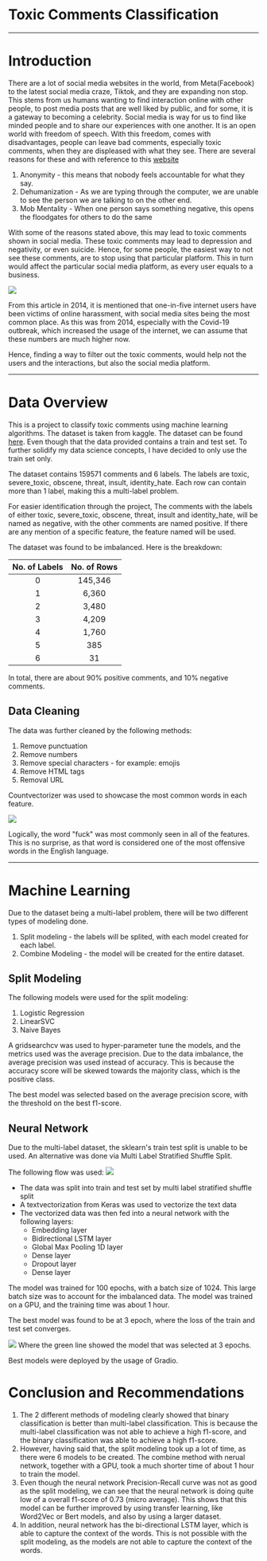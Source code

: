 # Toxic Comments Classification

---

# Introduction

 
There are a lot of social media websites in the world, from Meta(Facebook) to the latest social media craze, Tiktok, and they are expanding non stop. This stems from us humans wanting to find interaction online with other people, to post media posts that are well liked by public, and for some, it is a gateway to becoming a celebrity. Social media is way for us to find like minded people and to share our experiences with one another. It is an open world with freedom of speech. 
With this freedom, comes with disadvantages, people can leave bad comments, especially toxic comments, when they are displeased with what they see. 
There are several reasons for these and with reference to this [website](https://www.verywellmind.com/mental-health-effects-of-reading-negative-comments-online-5090287)
1. Anonymity - this means that nobody feels accountable for what they say.
2. Dehumanization - As we are typing through the computer, we are unable to see the person we are talking to on the other end.
3. Mob Mentality - When one person says something negative, this opens the floodgates for others to do the same

With some of the reasons stated above, this may lead to toxic comments shown in social media. These toxic comments may lead to depression and negativity, or even suicide.
Hence, for some people, the easiest way to not see these comments, are to stop using that particular platform. This in turn would affect the particular social media platform, as every user equals to a business.

<img src="./pictures/Victims%20of%20online%20harassment%20article.png">

From this article in 2014, it is mentioned that one-in-five internet users have been victims of online harassment, with social media sites being the most common place.
As this was from 2014, especially with the Covid-19 outbreak, which increased the usage of the internet, we can assume that these numbers are much higher now.

Hence, finding a way to filter out the toxic comments, would help not the users and the interactions, but also the social media platform.

---

# Data Overview

This is a project to classify toxic comments using machine learning algorithms. The dataset is taken from kaggle. The dataset can be found [here](https://www.kaggle.com/c/jigsaw-toxic-comment-classification-challenge/data). 
Even though that the data provided contains a train and test set. To further solidify my data science concepts, I have decided to only use the train set only.

The dataset contains 159571 comments and 6 labels. The labels are toxic, severe_toxic, obscene, threat, insult, identity_hate. Each row can contain more than 1 label, making this a multi-label problem.

For easier identification through the project, The comments with the labels of either toxic, severe_toxic, obscene, threat, insult and identity_hate, will be named as negative, with the other comments are named positive. If there are any mention of a specific feature, the feature named will be used.

The dataset was found to be imbalanced. Here is the breakdown:

 | No. of Labels | No. of Rows |
 |:-:|:-:|
 | 0 | 145,346 |
 | 1 | 6,360 |
 | 2 | 3,480 |
 | 3 | 4,209 |
 | 4 | 1,760|
 | 5 | 385|
 | 6 | 31 |

 In total, there are about 90% positive comments, and 10% negative comments.

## Data Cleaning

The data was further cleaned by the following methods:

1. Remove punctuation
2. Remove numbers
3. Remove special characters - for example: emojis
4. Remove HTML tags
5. Removal URL

Countvectorizer was used to showcase the most common words in each feature.

<img src='./charts/plots/word_count_for_each_feature.png'>

Logically, the word "fuck" was most commonly seen in all of the features. This is no surprise, as that word is considered one of the most offensive words in the English language.

---
# Machine Learning

Due to the dataset being a multi-label problem, there will be two different types of modeling done.
1. Split modeling - the labels will be splited, with each model created for each label.
2. Combine Modeling - the model will be created for the entire dataset.

## Split Modeling
The following models were used for the split modeling:
1. Logistic Regression
2. LinearSVC
3. Naive Bayes

A gridsearchcv was used to hyper-parameter tune the models, and the metrics used was the average precision. Due to the data imbalance, the average precision was used instead of accuracy. This is because the accuracy score will be skewed towards the majority class, which is the positive class.

The best model was selected based on the average precision score, with the threshold on the best f1-score.
## Neural Network
Due to the multi-label dataset, the sklearn's train test split is unable to be used. An alternative was done via Multi Label Stratified Shuffle Split.

The following flow was used:
<img src="./pictures/nn_flow.png">

* The data was split into train and test set by multi label stratified shuffle split
* A textvectorization from Keras was used to vectorize the text data
* The vectorized data was then fed into a neural network with the following layers:
    * Embedding layer
    * Bidirectional LSTM layer
    * Global Max Pooling 1D layer
    * Dense layer
    * Dropout layer
    * Dense layer

The model was trained for 100 epochs, with a batch size of 1024. This large batch size was to account for the imbalanced data. The model was trained on a GPU, and the training time was about 1 hour.

The best model was found to be at 3 epoch, where the loss of the train and test set converges.

<img src="./charts/nn/baseline_model_loss.png">
Where the green line showed the model that was selected at 3 epochs.

Best models were deployed by the usage of Gradio.

# Conclusion and Recommendations

1. The 2 different methods of modeling clearly showed that binary classification is better than multi-label classification. This is because the multi-label classification was not able to achieve a high f1-score, and the binary classification was able to achieve a high f1-score.
2. However, having said that, the split modeling took up a lot of time, as there were 6 models to be created. The combine method with nerual network, together with a GPU, took a much shorter time of about 1 hour to train the model. 
3. Even though the neural network Precision-Recall curve was not as good as the split modeling, we can see that the neural network is doing quite low of a overall f1-score of 0.73 (micro average). This shows that this model can be further improved by using transfer learning, like Word2Vec or Bert models, and also by using a larger dataset.
4. In addition, neural network has the bi-directional LSTM layer, which is able to capture the context of the words. This is not possible with the split modeling, as the models are not able to capture the context of the words.
